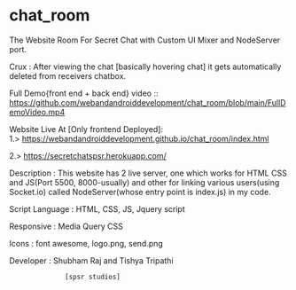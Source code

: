 # chat_room
The Website Room For Secret Chat with Custom UI Mixer and NodeServer port.

Crux : After viewing the chat [basically hovering chat] it gets automatically deleted from receivers chatbox.

Full Demo{front end + back end} video :: https://github.com/webandandroiddevelopment/chat_room/blob/main/FullDemoVideo.mp4


Website Live At [Only frontend Deployed]:     
1.> https://webandandroiddevelopment.github.io/chat_room/index.html

2.> https://secretchatspsr.herokuapp.com/

Description : This website has 2 live server, one which works for HTML CSS and JS(Port 5500, 8000-usually) and other for linking various users(using Socket.io) called NodeServer(whose entry point is index.js) in my code.

Script Language : HTML, CSS, JS, Jquery script

Responsive : Media Query CSS

Icons : font awesome, logo.png, send.png

Developer : Shubham Raj and Tishya Tripathi 
        
                  [spsr studios]


